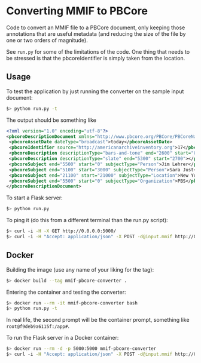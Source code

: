 # Converting MMIF to PBCore

Code to convert an MMIF file to a PBCore document, only keeping those annotations that are useful metadata (and reducing the size of the file by one or two orders of magnitude).

See `run.py` for some of the limitations of the code. One thing that needs to be stressed is that the pbcoreIdentifier is simply taken from the location.



## Usage

To test the application by just running the converter on the sample input document:

```bash
$> python run.py -t
```

 The output should be something like

```xml
<?xml version="1.0" encoding="utf-8"?>
<pbcoreDescriptionDocument xmlns="http://www.pbcore.org/PBCore/PBCoreNamespace.html">
 <pbcoreAssetDate dateType="broadcast">today</pbcoreAssetDate>
 <pbcoreIdentifier source="http://americanarchiveinventory.org">17</pbcoreIdentifier>
 <pbcoreDescription descriptionType="bars-and-tone" end="2600" start="0"></pbcoreDescription>
 <pbcoreDescription descriptionType="slate" end="5300" start="2700"></pbcoreDescription>
 <pbcoreSubject end="5500" start="0" subjectType="Person">Jim Lehrer</pbcoreSubject>
 <pbcoreSubject end="5100" start="3000" subjectType="Person">Sara Just</pbcoreSubject>
 <pbcoreSubject end="21100" start="21000" subjectType="Location">New York</pbcoreSubject>
 <pbcoreSubject end="5500" start="0" subjectType="Organization">PBS</pbcoreSubject>
</pbcoreDescriptionDocument>
```

To start a Flask server:

```bash
$> python run.py
```

To ping it (do this from a different terminal than the run.py script):

```bash
$> curl -i -H -X GET http://0.0.0.0:5000/
$> curl -i -H "Accept: application/json" -X POST -d@input.mmif http://0.0.0.0:5000/
```



## Docker

Building the image (use any name of your liking for the tag):

```bash
$> docker build --tag mmif-pbcore-converter .
```

Entering the container and testing the converter:

```bash
$> docker run --rm -it mmif-pbcore-converter bash
$> python run.py -t
```

 In real life, the second prompt will be the container prompt, something like `root@f9deb9a6115f:/app#`.

To run the Flask server in a Docker container:

```bash
$> docker run --rm -d -p 5000:5000 mmif-pbcore-converter
$> curl -i -H "Accept: application/json" -X POST -d@input.mmif http://0.0.0.0:5000/
```

